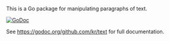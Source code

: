 This is a Go package for manipulating paragraphs of text.

[![GoDoc](https://pkg.go.dev/badge/github.com/kr/text)](https://pkg.go.dev/github.com/kr/text)


See https://godoc.org/github.com/kr/text for full documentation.
